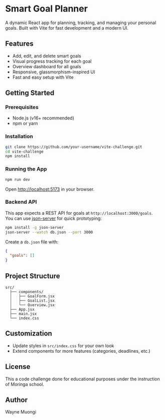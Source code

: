 # Smart Goal Planner

A dynamic React app for planning, tracking, and managing your personal goals. Built with Vite for fast development and a modern UI.

## Features

- Add, edit, and delete smart goals
- Visual progress tracking for each goal
- Overview dashboard for all goals
- Responsive, glassmorphism-inspired UI
- Fast and easy setup with Vite

## Getting Started

### Prerequisites

- Node.js (v16+ recommended)
- npm or yarn

### Installation

```bash
git clone https://github.com/your-username/vite-challenge.git
cd vite-challenge
npm install
```

### Running the App

```bash
npm run dev
```

Open [http://localhost:5173](http://localhost:5173) in your browser.

### Backend API

This app expects a REST API for goals at `http://localhost:3000/goals`.  
You can use [json-server](https://github.com/typicode/json-server) for quick prototyping:

```bash
npm install -g json-server
json-server --watch db.json --port 3000
```

Create a `db.json` file with:

```json
{
  "goals": []
}
```

## Project Structure

```
src/
  ├── components/
  │   ├── GoalForm.jsx
  │   ├── GoalList.jsx
  │   └── Overview.jsx
  ├── App.jsx
  ├── main.jsx
  └── index.css
```

## Customization

- Update styles in `src/index.css` for your own look
- Extend components for more features (categories, deadlines, etc.)

## License
This a code challenge done for educational purposes under the instruction of Moringa school.


## Author
Wayne Muongi